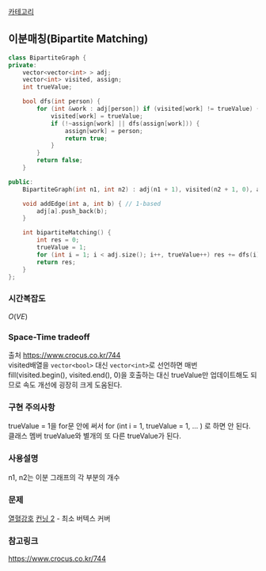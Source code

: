 [카테고리](/README.md)
## 이분매칭(Bipartite Matching)
```cpp
class BipartiteGraph {
private:
    vector<vector<int> > adj;
    vector<int> visited, assign;
    int trueValue;

    bool dfs(int person) {
        for (int &work : adj[person]) if (visited[work] != trueValue) {
            visited[work] = trueValue;
            if (!~assign[work] || dfs(assign[work])) {
                assign[work] = person;
                return true;
            }
        }
        return false;
    }

public:
    BipartiteGraph(int n1, int n2) : adj(n1 + 1), visited(n2 + 1, 0), assign(n2 + 1, -1) {}

    void addEdge(int a, int b) { // 1-based
        adj[a].push_back(b);
    }

    int bipartiteMatching() {
        int res = 0;
        trueValue = 1;
        for (int i = 1; i < adj.size(); i++, trueValue++) res += dfs(i);
        return res;
    }
};
```
### 시간복잡도 
$O(VE)$   

### Space-Time tradeoff
출처 https://www.crocus.co.kr/744   
visited배열을 `vector<bool>` 대신 `vector<int>`로 선언하면 매번 fill(visited.begin(), visited.end(), 0)을 호출하는 대신 trueValue만 업데이트해도 되므로 속도 개선에 굉장히 크게 도움된다.   

### 구현 주의사항
trueValue = 1을 for문 안에 써서 for (int i = 1, trueValue = 1, ... ) 로 하면 안 된다.   
클래스 멤버 trueValue와 별개의 또 다른 trueValue가 된다.    

### 사용설명
n1, n2는 이분 그래프의 각 부분의 개수   

### 문제
[열혈강호](https://www.acmicpc.net/problem/11375)
[컨닝 2](https://www.acmicpc.net/problem/11014) - 최소 버텍스 커버   

### 참고링크
https://www.crocus.co.kr/744   